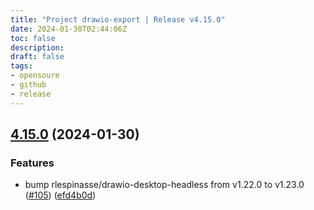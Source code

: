 ```yaml
---
title: "Project drawio-export | Release v4.15.0"
date: 2024-01-30T02:44:06Z
toc: false
description: 
draft: false
tags:
- opensoure
- github
- release
---
```

## [4.15.0](https://github.com/rlespinasse/drawio-export/compare/v4.14.0...v4.15.0) (2024-01-30)


### Features

* bump rlespinasse/drawio-desktop-headless from v1.22.0 to v1.23.0 ([#105](https://github.com/rlespinasse/drawio-export/issues/105)) ([efd4b0d](https://github.com/rlespinasse/drawio-export/commit/efd4b0d6d7cca4959ae8d26016f71133ce14bce5))



